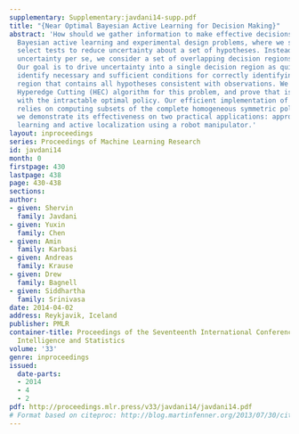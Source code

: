 ```yaml
---
supplementary: Supplementary:javdani14-supp.pdf
title: "{Near Optimal Bayesian Active Learning for Decision Making}"
abstract: 'How should we gather information to make effective decisions? We address
  Bayesian active learning and experimental design problems, where we sequentially
  select tests to reduce uncertainty about a set of hypotheses. Instead of minimizing
  uncertainty per se, we consider a set of overlapping decision regions of these hypotheses.
  Our goal is to drive uncertainty into a single decision region as quickly as possible.     We
  identify necessary and sufficient conditions for correctly identifying a decision
  region that contains all hypotheses consistent with observations. We develop a novel
  Hyperedge Cutting (HEC) algorithm for this problem, and prove that is competitive
  with the intractable optimal policy. Our efficient implementation of the algorithm
  relies on computing subsets of the complete homogeneous symmetric polynomials. Finally,
  we demonstrate its effectiveness on two practical applications: approximate comparison-based
  learning and active localization using a robot manipulator.'
layout: inproceedings
series: Proceedings of Machine Learning Research
id: javdani14
month: 0
firstpage: 430
lastpage: 438
page: 430-438
sections: 
author:
- given: Shervin
  family: Javdani
- given: Yuxin
  family: Chen
- given: Amin
  family: Karbasi
- given: Andreas
  family: Krause
- given: Drew
  family: Bagnell
- given: Siddhartha
  family: Srinivasa
date: 2014-04-02
address: Reykjavik, Iceland
publisher: PMLR
container-title: Proceedings of the Seventeenth International Conference on Artificial
  Intelligence and Statistics
volume: '33'
genre: inproceedings
issued:
  date-parts:
  - 2014
  - 4
  - 2
pdf: http://proceedings.mlr.press/v33/javdani14/javdani14.pdf
# Format based on citeproc: http://blog.martinfenner.org/2013/07/30/citeproc-yaml-for-bibliographies/
---
```

